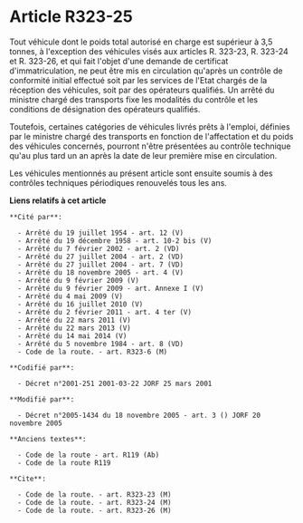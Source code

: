 # Article R323-25

Tout véhicule dont le poids total autorisé en charge est supérieur à 3,5 tonnes, à l'exception des véhicules visés aux
articles R. 323-23, R. 323-24 et R. 323-26, et qui fait l'objet d'une demande de certificat d'immatriculation, ne peut être
mis en circulation qu'après un contrôle de conformité initial effectué soit par les services de l'Etat chargés de la
réception des véhicules, soit par des opérateurs qualifiés. Un arrêté du ministre chargé des transports fixe les modalités du
contrôle et les conditions de désignation des opérateurs qualifiés.

Toutefois, certaines catégories de véhicules livrés prêts à l'emploi, définies par le ministre chargé des transports en
fonction de l'affectation et du poids des véhicules concernés, pourront n'être présentées au contrôle technique qu'au plus
tard un an après la date de leur première mise en circulation.

Les véhicules mentionnés au présent article sont ensuite soumis à des contrôles techniques périodiques renouvelés tous les
ans.

**Liens relatifs à cet article**

	**Cité par**:

	  - Arrêté du 19 juillet 1954 - art. 12 (V)
	  - Arrêté du 19 décembre 1958 - art. 10-2 bis (V)
	  - Arrêté du 7 février 2002 - art. 2 (VD)
	  - Arrêté du 27 juillet 2004 - art. 2 (VD)
	  - Arrêté du 27 juillet 2004 - art. 7 (VD)
	  - Arrêté du 18 novembre 2005 - art. 4 (V)
	  - Arrêté du 9 février 2009 (V)
	  - Arrêté du 9 février 2009 - art. Annexe I (V)
	  - Arrêté du 4 mai 2009 (V)
	  - Arrêté du 16 juillet 2010 (V)
	  - Arrêté du 2 février 2011 - art. 4 ter (V)
	  - Arrêté du 22 mars 2011 (V)
	  - Arrêté du 22 mars 2013 (V)
	  - Arrêté du 14 mai 2014 (V)
	  - Arrêté du 5 novembre 1984 - art. 8 (VD)
	  - Code de la route. - art. R323-6 (M)

	**Codifié par**:

	  - Décret n°2001-251 2001-03-22 JORF 25 mars 2001

	**Modifié par**:

	  - Décret n°2005-1434 du 18 novembre 2005 - art. 3 () JORF 20 novembre 2005

	**Anciens textes**:

	  - Code de la route - art. R119 (Ab)
	  - Code de la route R119

	**Cite**:

	  - Code de la route. - art. R323-23 (M)
	  - Code de la route. - art. R323-24 (M)
	  - Code de la route. - art. R323-26 (M)
